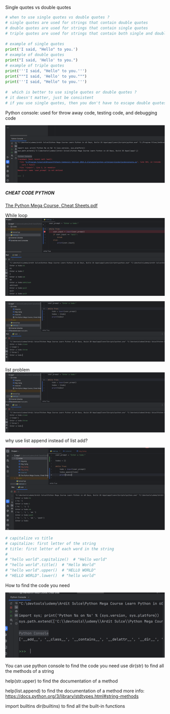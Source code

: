 Single quotes vs double quotes
```python
# when to use single quotes vs double quotes ?
# single quotes are used for strings that contain double quotes
# double quotes are used for strings that contain single quotes
# triple quotes are used for strings that contain both single and double quotes

# example of single quotes
print('I said, "Hello" to you.')
# example of double quotes
print("I said, 'Hello' to you.")
# example of triple quotes
print('''I said, "Hello" to you.''')
print("""I said, 'Hello' to you.""")
print('''I said, "Hello" to you.''')

#  which is better to use single quotes or double quotes ?
# it doesn't matter, just be consistent
# if you use single quotes, then you don't have to escape double quotes
```
Python console: used for throw away code, testing code, and debugging code

![img.png](img.png)

##### CHEAT CODE PYTHON
[The Python Mega Course, Cheat Sheets.pdf](The%20Python%20Mega%20Course%2C%20Cheat%20Sheets.pdf)

While loop
![img_1.png](img_1.png)

![img_2.png](img_2.png)

list problem 
![img_3.png](img_3.png)

why use list append instead of list add?

![img_4.png](img_4.png)

```python
# capitalize vs title
# capitalize: first letter of the string
# title: first letter of each word in the string
#
# "hello world".capitalize()  # "Hello world"
# "hello world".title()  # "Hello World"
# "hello world".upper()  # "HELLO WORLD"
# "HELLO WORLD".lower()  # "hello world"

```

How to find the code you need 

![img_5.png](img_5.png)

You can use python console to find the code you need
use dir(str) to find all the methods of a string

help(str.upper) to find the documentation of a method

help(list.append) to find the documentation of a method
more info: https://docs.python.org/3/library/stdtypes.html#string-methods


import builtins
dir(builtins) to find all the built-in functions
